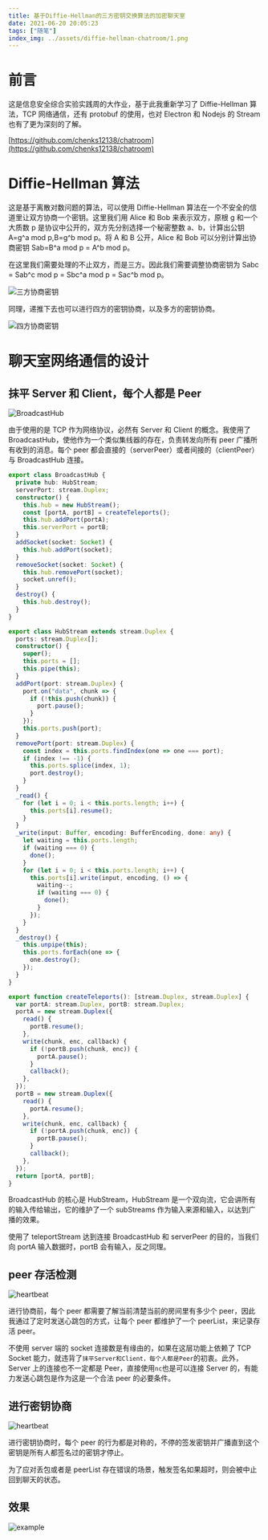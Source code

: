 ```yaml
---
title: 基于Diffie-Hellman的三方密钥交换算法的加密聊天室
date: 2021-06-20 20:05:23
tags: ["随笔"]
index_img: ../assets/diffie-hellman-chatroom/1.png
---
```


# 前言

这是信息安全综合实验实践周的大作业，基于此我重新学习了 Diffie-Hellman 算法，TCP 网络通信，还有 protobuf 的使用，也对 Electron 和 Nodejs 的 Stream 也有了更为深刻的了解。

[https://github.com/chenks12138/chatroom](https://github.com/chenks12138/chatroom)

# Diffie-Hellman 算法

这是基于离散对数问题的算法，可以使用 Diffie-Hellman 算法在一个不安全的信道里让双方协商一个密钥。这里我们用 Alice 和 Bob 来表示双方，原根 g 和一个大质数 p 是协议中公开的，双方先分别选择一个秘密整数 a、b，计算出公钥 A=g^a mod p,B=g^b mod p。将 A 和 B 公开，Alice 和 Bob 可以分别计算出协商密钥 Sab=B^a mod p = A^b mod p。

在这里我们需要处理的不止双方，而是三方。因此我们需要调整协商密钥为 Sabc = Sab^c mod p = Sbc^a mod p = Sac^b mod p。

![三方协商密钥](../assets/diffie-hellman-chatroom/1.png)

同理，递推下去也可以进行四方的密钥协商，以及多方的密钥协商。

![四方协商密钥](../assets/diffie-hellman-chatroom/9.png)

# 聊天室网络通信的设计

## 抹平 Server 和 Client，每个人都是 Peer

![BroadcastHub](../assets/diffie-hellman-chatroom/4.png)

由于使用的是 TCP 作为网络协议，必然有 Server 和 Client 的概念。我使用了 BroadcastHub，使他作为一个类似集线器的存在，负责转发向所有 peer 广播所有收到的消息。每个 peer 都会直接的（serverPeer）或者间接的（clientPeer）与 BroadcastHub 连接。

```typescript
export class BroadcastHub {
  private hub: HubStream;
  serverPort: stream.Duplex;
  constructor() {
    this.hub = new HubStream();
    const [portA, portB] = createTeleports();
    this.hub.addPort(portA);
    this.serverPort = portB;
  }
  addSocket(socket: Socket) {
    this.hub.addPort(socket);
  }
  removeSocket(socket: Socket) {
    this.hub.removePort(socket);
    socket.unref();
  }
  destroy() {
    this.hub.destroy();
  }
}

export class HubStream extends stream.Duplex {
  ports: stream.Duplex[];
  constructor() {
    super();
    this.ports = [];
    this.pipe(this);
  }
  addPort(port: stream.Duplex) {
    port.on("data", chunk => {
      if (!this.push(chunk)) {
        port.pause();
      }
    });
    this.ports.push(port);
  }
  removePort(port: stream.Duplex) {
    const index = this.ports.findIndex(one => one === port);
    if (index !== -1) {
      this.ports.splice(index, 1);
      port.destroy();
    }
  }
  _read() {
    for (let i = 0; i < this.ports.length; i++) {
      this.ports[i].resume();
    }
  }
  _write(input: Buffer, encoding: BufferEncoding, done: any) {
    let waiting = this.ports.length;
    if (waiting === 0) {
      done();
    }
    for (let i = 0; i < this.ports.length; i++) {
      this.ports[i].write(input, encoding, () => {
        waiting--;
        if (waiting === 0) {
          done();
        }
      });
    }
  }
  _destroy() {
    this.unpipe(this);
    this.ports.forEach(one => {
      one.destroy();
    });
  }
}

export function createTeleports(): [stream.Duplex, stream.Duplex] {
  var portA: stream.Duplex, portB: stream.Duplex;
  portA = new stream.Duplex({
    read() {
      portB.resume();
    },
    write(chunk, enc, callback) {
      if (!portB.push(chunk, enc)) {
        portA.pause();
      }
      callback();
    },
  });
  portB = new stream.Duplex({
    read() {
      portA.resume();
    },
    write(chunk, enc, callback) {
      if (!portA.push(chunk, enc)) {
        portB.pause();
      }
      callback();
    },
  });
  return [portA, portB];
}
```

BroadcastHub 的核心是 HubStream，HubStream 是一个双向流，它会讲所有的输入传给输出，它的维护了一个 subStreams 作为输入来源和输入，以达到广播的效果。

使用了 teleportStream 达到连接 BroadcastHub 和 serverPeer 的目的，当我们向 portA 输入数据时，portB 会有输入，反之同理。

## peer 存活检测

![heartbeat](../assets/diffie-hellman-chatroom/3.png)

进行协商前，每个 peer 都需要了解当前清楚当前的房间里有多少个 peer，因此我通过了定时发送心跳包的方式，让每个 peer 都维护了一个 peerList，来记录存活 peer。

不使用 server 端的 socket 连接数是有缘由的，如果在这层功能上依赖了 TCP Socket 能力，就违背了`抹平Server和Client，每个人都是Peer`的初衷。此外，Server 上的连接也不一定都是 Peer，直接使用`nc`也是可以连接 Server 的，有能力发送心跳包是作为这是一个合法 peer 的必要条件。

## 进行密钥协商

![heartbeat](../assets/diffie-hellman-chatroom/10.png)

进行密钥协商时，每个 peer 的行为都是对称的，不停的签发密钥并广播直到这个密钥是所有人都签名过的密钥才停止。

为了应对丢包或者是 peerList 存在错误的场景，触发签名如果超时，则会被中止回到聊天的状态。

## 效果

![example](../assets/diffie-hellman-chatroom/example.gif)
